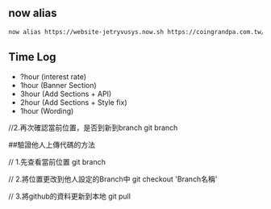## now alias
```sh
now alias https://website-jetryvusys.now.sh https://coingrandpa.com.tw/
```

## Time Log
  - ?hour (interest rate)
  - 1hour (Banner Section)
  - 3hour (Add Sections + API)
  - 2hour (Add Sections + Style fix)
  - 1hour (Wording)


//2.再次確認當前位置，是否到新到branch
git branch

##驗證他人上傳代碼的方法

// 1.先查看當前位置
git branch

// 2.將位置更改到他人設定的Branch中
git checkout 'Branch名稱'

// 3.將github的資料更新到本地
git pull
